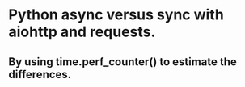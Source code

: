 # Python async versus sync with aiohttp and requests.
## By using time.perf_counter() to estimate the differences.
